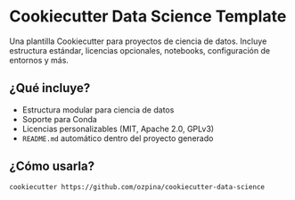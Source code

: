 # Cookiecutter Data Science Template

Una plantilla Cookiecutter para proyectos de ciencia de datos. Incluye estructura estándar, licencias opcionales, notebooks, configuración de entornos y más.

## ¿Qué incluye?

- Estructura modular para ciencia de datos
- Soporte para Conda
- Licencias personalizables (MIT, Apache 2.0, GPLv3)
- `README.md` automático dentro del proyecto generado

## ¿Cómo usarla?

```bash
cookiecutter https://github.com/ozpina/cookiecutter-data-science
